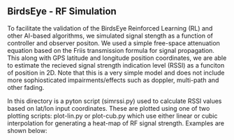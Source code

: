 ## BirdsEye - RF Simulation

To facilitate the validation of the BirdsEye Reinforced Learning (RL) and other AI-based algorithms, we simulated signal stength as a function of controller and observer positon. We used a simple free-space attenuation equation based on the Friis transmission formula for signal propagation. This along with GPS latitude and longitude position coordinates, we are able to estimate the recieved signal strength indication level (RSSI) as a funciton of position in 2D. Note that this is a very simple model and does not include more sophiosticated impairments/effects such as doppler, multi-path and other fading. 

In this directory is a pyton script (simrssi.py) used to calculate RSSI values based on lat/lon input coordinates. These are plotted using one of two plotting scripts: plot-lin.py or plot-cub.py which use either linear or cubic interpolation for generating a heat-map of RF signal strength. Examples are shown below:


